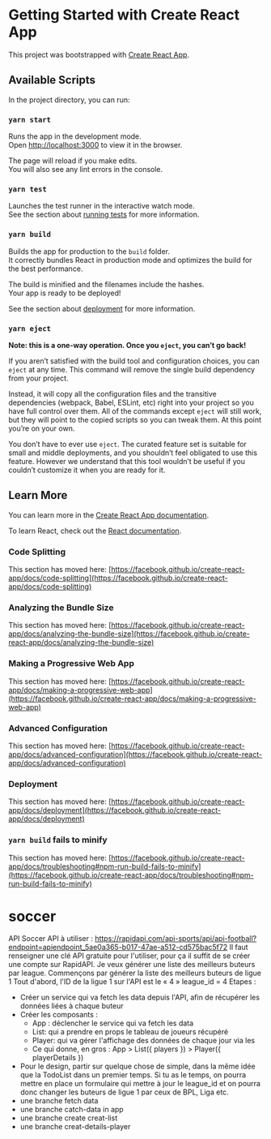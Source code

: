 # Getting Started with Create React App

This project was bootstrapped with [Create React App](https://github.com/facebook/create-react-app).

## Available Scripts

In the project directory, you can run:

### `yarn start`

Runs the app in the development mode.\
Open [http://localhost:3000](http://localhost:3000) to view it in the browser.

The page will reload if you make edits.\
You will also see any lint errors in the console.

### `yarn test`

Launches the test runner in the interactive watch mode.\
See the section about [running tests](https://facebook.github.io/create-react-app/docs/running-tests) for more information.

### `yarn build`

Builds the app for production to the `build` folder.\
It correctly bundles React in production mode and optimizes the build for the best performance.

The build is minified and the filenames include the hashes.\
Your app is ready to be deployed!

See the section about [deployment](https://facebook.github.io/create-react-app/docs/deployment) for more information.

### `yarn eject`

**Note: this is a one-way operation. Once you `eject`, you can’t go back!**

If you aren’t satisfied with the build tool and configuration choices, you can `eject` at any time. This command will remove the single build dependency from your project.

Instead, it will copy all the configuration files and the transitive dependencies (webpack, Babel, ESLint, etc) right into your project so you have full control over them. All of the commands except `eject` will still work, but they will point to the copied scripts so you can tweak them. At this point you’re on your own.

You don’t have to ever use `eject`. The curated feature set is suitable for small and middle deployments, and you shouldn’t feel obligated to use this feature. However we understand that this tool wouldn’t be useful if you couldn’t customize it when you are ready for it.

## Learn More

You can learn more in the [Create React App documentation](https://facebook.github.io/create-react-app/docs/getting-started).

To learn React, check out the [React documentation](https://reactjs.org/).

### Code Splitting

This section has moved here: [https://facebook.github.io/create-react-app/docs/code-splitting](https://facebook.github.io/create-react-app/docs/code-splitting)

### Analyzing the Bundle Size

This section has moved here: [https://facebook.github.io/create-react-app/docs/analyzing-the-bundle-size](https://facebook.github.io/create-react-app/docs/analyzing-the-bundle-size)

### Making a Progressive Web App

This section has moved here: [https://facebook.github.io/create-react-app/docs/making-a-progressive-web-app](https://facebook.github.io/create-react-app/docs/making-a-progressive-web-app)

### Advanced Configuration

This section has moved here: [https://facebook.github.io/create-react-app/docs/advanced-configuration](https://facebook.github.io/create-react-app/docs/advanced-configuration)

### Deployment

This section has moved here: [https://facebook.github.io/create-react-app/docs/deployment](https://facebook.github.io/create-react-app/docs/deployment)

### `yarn build` fails to minify

This section has moved here: [https://facebook.github.io/create-react-app/docs/troubleshooting#npm-run-build-fails-to-minify](https://facebook.github.io/create-react-app/docs/troubleshooting#npm-run-build-fails-to-minify)

# soccer

API Soccer
API à utiliser : https://rapidapi.com/api-sports/api/api-football?endpoint=apiendpoint_5ae0a365-b017-47ae-a512-cd575bac5f72
Il faut renseigner une clé API gratuite pour l'utiliser, pour ça il suffit de se créer une compte sur RapidAPI.
Je veux générer une liste des meilleurs buteurs par league.
Commençons par générer la liste des meilleurs buteurs de ligue 1
Tout d'abord, l'ID de la ligue 1 sur l'API est le « 4 »
league_id = 4
Etapes :

- Créer un service qui va fetch les data depuis l'API, afin de récupérer les données liées à chaque buteur
- Créer les composants :
  - App : déclencher le service qui va fetch les data
  - List: qui a prendre en props le tableau de joueurs récupéré
  - Player: qui va gérer l'affichage des données de chaque jour via les
  - Ce qui donne, en gros : App > List({ players }) > Player({ playerDetails })
- Pour le design, partir sur quelque chose de simple, dans la même idée que la TodoList dans un premier temps.
  Si tu as le temps, on pourra mettre en place un formulaire qui mettre à jour le league_id et on pourra donc changer les buteurs de ligue 1 par ceux de BPL, Liga etc.
- une branche fetch data
- une branche catch-data in app
- une branche create creat-list
- une branche creat-details-player
